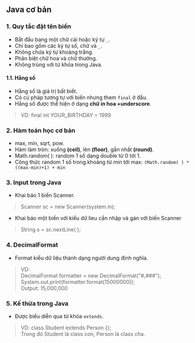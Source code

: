﻿ ## Java cơ bản
### 1. Quy tắc đặt tên biến
* Bắt đầu bang một chữ cái hoặc ký tự `_`.
* Chỉ bao gồm các ký tự số, chữ và `_`.
* Không chứa ký tự khoảng trắng.
* Phân biệt chữ hoa và chữ thường.
* Không trùng với từ khóa trong Java.

#### 1.1. Hằng số
* Hằng số là giá trị bất biết.
* Có cú pháp tương tự với biến nhưng them `final` ở đầu.
* Hằng số được thể hiện ở dạng **chữ in hoa +underscore**.
>VD: final int YOUR_BIRTHDAY = 1999

### 2. Hàm toán học cơ bản
* max, min, sqrt, pow.
* Hàm làm tròn: xuống **(ceil)**, lên **(floor)**, gần nhất **(round)**.
* Math.random( ): random 1 số dạng double từ 0 tới 1.
* Công thức random 1 số trong khoảng từ min tới max: `(Math.random( ) * ((max-min)+1) + min`

### 3. Input trong Java
* Khai báo 1 biến Scanner.
>Scanner sc = new Scanner(system.in);  

* Khai báo một biến với kiểu dữ lieu cần nhập và gán với biến Scanner
> String s = sc.nextLine( );

### 4. DecimalFormat
* Format kiểu dữ liệu thành dạng người dung định nghĩa.
>VD:  
>DecimalFormat formatter = new DecimalFormat("#,###");
>System.out.print(formatter.format(15000000));  
>Output: 15,000,000

### 5. Kế thừa trong Java
* Được biểu diễn qua từ khóa `extends`.
>VD:
>class Student extends Person {};  
>Trong đó Student là class con, Person là class cha.
